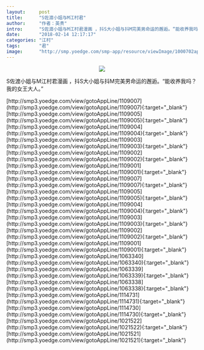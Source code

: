 ```yaml
---
layout:     post
title:      "S佐渡小姐与M江村君"
author:     "作者：英贵"
intro:      "S佐渡小姐与M江村君漫画 ，抖S大小姐与抖M完美男命运的邂逅。“能收养我吗？我的女王大人。”"
date:       "2018-02-14 12:17:17"
categories: "江村"
tags:       "君"
image:      "http://smp.yoedge.com/smp-app/resource/viewImage/1000702appline.png"
---
```

<div style="text-align: center">
<p><img src="http://smp.yoedge.com/smp-app/resource/viewImage/1000702appline.png"/></p>
</div>
<p class="post-meta">
<span>S佐渡小姐与M江村君漫画 ，抖S大小姐与抖M完美男命运的邂逅。“能收养我吗？我的女王大人。”</span>
</p>
[http://smp3.yoedge.com/view/gotoAppLine/1109007](http://smp3.yoedge.com/view/gotoAppLine/1109007){:target="_blank"}
[http://smp3.yoedge.com/view/gotoAppLine/1109005](http://smp3.yoedge.com/view/gotoAppLine/1109005){:target="_blank"}
[http://smp3.yoedge.com/view/gotoAppLine/1109004](http://smp3.yoedge.com/view/gotoAppLine/1109004){:target="_blank"}
[http://smp3.yoedge.com/view/gotoAppLine/1109003](http://smp3.yoedge.com/view/gotoAppLine/1109003){:target="_blank"}
[http://smp3.yoedge.com/view/gotoAppLine/1109002](http://smp3.yoedge.com/view/gotoAppLine/1109002){:target="_blank"}
[http://smp3.yoedge.com/view/gotoAppLine/1109001](http://smp3.yoedge.com/view/gotoAppLine/1109001){:target="_blank"}
[http://smp3.yoedge.com/view/gotoAppLine/1109007](http://smp3.yoedge.com/view/gotoAppLine/1109007){:target="_blank"}
[http://smp3.yoedge.com/view/gotoAppLine/1109005](http://smp3.yoedge.com/view/gotoAppLine/1109005){:target="_blank"}
[http://smp3.yoedge.com/view/gotoAppLine/1109004](http://smp3.yoedge.com/view/gotoAppLine/1109004){:target="_blank"}
[http://smp3.yoedge.com/view/gotoAppLine/1109003](http://smp3.yoedge.com/view/gotoAppLine/1109003){:target="_blank"}
[http://smp3.yoedge.com/view/gotoAppLine/1109002](http://smp3.yoedge.com/view/gotoAppLine/1109002){:target="_blank"}
[http://smp3.yoedge.com/view/gotoAppLine/1109001](http://smp3.yoedge.com/view/gotoAppLine/1109001){:target="_blank"}
[http://smp3.yoedge.com/view/gotoAppLine/1063340](http://smp3.yoedge.com/view/gotoAppLine/1063340){:target="_blank"}
[http://smp3.yoedge.com/view/gotoAppLine/1063339](http://smp3.yoedge.com/view/gotoAppLine/1063339){:target="_blank"}
[http://smp3.yoedge.com/view/gotoAppLine/1063338](http://smp3.yoedge.com/view/gotoAppLine/1063338){:target="_blank"}
[http://smp3.yoedge.com/view/gotoAppLine/1114731](http://smp3.yoedge.com/view/gotoAppLine/1114731){:target="_blank"}
[http://smp3.yoedge.com/view/gotoAppLine/1114730](http://smp3.yoedge.com/view/gotoAppLine/1114730){:target="_blank"}
[http://smp3.yoedge.com/view/gotoAppLine/1021522](http://smp3.yoedge.com/view/gotoAppLine/1021522){:target="_blank"}
[http://smp3.yoedge.com/view/gotoAppLine/1021521](http://smp3.yoedge.com/view/gotoAppLine/1021521){:target="_blank"}


